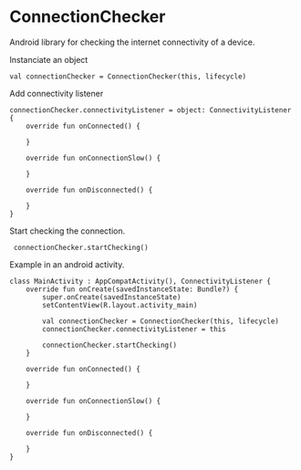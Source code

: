 # ConnectionChecker
Android library for checking the internet connectivity of a device.

Instanciate an object
```
val connectionChecker = ConnectionChecker(this, lifecycle)
```
Add connectivity listener
```
connectionChecker.connectivityListener = object: ConnectivityListener {
    override fun onConnected() {

    }

    override fun onConnectionSlow() {

    }

    override fun onDisconnected() {

    }
}
```
Start checking the connection.
```
 connectionChecker.startChecking()
```

Example in an android activity.
```
class MainActivity : AppCompatActivity(), ConnectivityListener {
    override fun onCreate(savedInstanceState: Bundle?) {
        super.onCreate(savedInstanceState)
        setContentView(R.layout.activity_main)

        val connectionChecker = ConnectionChecker(this, lifecycle)
        connectionChecker.connectivityListener = this
        
        connectionChecker.startChecking()
    }

    override fun onConnected() {
        
    }

    override fun onConnectionSlow() {

    }

    override fun onDisconnected() {

    }
}
```
